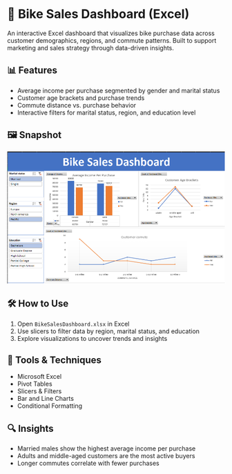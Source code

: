 # 🚴 Bike Sales Dashboard (Excel)

An interactive Excel dashboard that visualizes bike purchase data across customer demographics, regions, and commute patterns. Built to support marketing and sales strategy through data-driven insights.

## 📊 Features
- Average income per purchase segmented by gender and marital status
- Customer age brackets and purchase trends
- Commute distance vs. purchase behavior
- Interactive filters for marital status, region, and education level

## 🖼️ Snapshot
![Dashboard Preview](dashboard.png)

## 🛠️ How to Use
1. Open `BikeSalesDashboard.xlsx` in Excel
2. Use slicers to filter data by region, marital status, and education
3. Explore visualizations to uncover trends and insights

## 🧰 Tools & Techniques
- Microsoft Excel
- Pivot Tables
- Slicers & Filters
- Bar and Line Charts
- Conditional Formatting

## 🔍 Insights
- Married males show the highest average income per purchase
- Adults and middle-aged customers are the most active buyers
- Longer commutes correlate with fewer purchases
